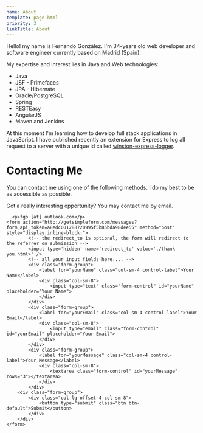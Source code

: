 ```yaml
---
name: About
template: page.html
priority: 3
linkTitle: About
---
```


Hello! my name is Fernando González. I'm 34-years old web developer and software engineer currently based on Madrid (Spain).

My expertise and interest lies in Java and Web technologies:
<div class="columns-3">
  <ul>
    <li>Java </li>
    <li>JSF - Primefaces </li>
    <li>JPA - Hibernate </li>
    <li>Oracle/PostgreSQL </li>
    <li>Spring </li>
    <li>RESTEasy </li>
    <li>AngularJS </li>
    <li>Maven and Jenkins </li>
  </ul>
</div>

At this moment I'm learning how to develop full stack applications in JavaScript. I have published recently an extension for Express to log all request to a server with a unique id called  [winston-express-logger](https://github.com/frnd/winston-express-logger).

# Contacting Me
You can contact me using one of the following methods. I do my best to be as accessible as possible.
<div class="columns-2">
      <p>Got a really interesting opportunity? You may contact me by email.</p>

      <p>fgo [at] outlook.com</p>
    <form action="http://getsimpleform.com/messages?form_api_token=a8edc001288720995f5b85bda98dee55" method="post" style="display:inline-block;">
            <!-- the redirect_to is optional, the form will redirect to the referrer on submission -->
            <input type='hidden' name='redirect_to' value='./thank-you.html>' />
            <!-- all your input fields here.... -->
            <div class="form-group">
                <label for="yourName" class="col-sm-4 control-label">Your Name</label>
                <div class="col-sm-8">
                    <input type="text" class="form-control" id="yourName" placeholder="Your Name">
                </div>
            </div>
            <div class="form-group">
                <label for="yourEmail" class="col-sm-4 control-label">Your Email</label>
                <div class="col-sm-8">
                    <input type="email" class="form-control" id="yourEmail" placeholder="Your Email">
                </div>
            </div>
            <div class="form-group">
                <label for="yourMessage" class="col-sm-4 control-label">Your Message</label>
                <div class="col-sm-8">
                    <textarea class="form-control" id="yourMessage" rows="3"></textarea>
                </div>
            </div>
        <div class="form-group">
            <div class="col-lg-offset-4 col-sm-8">
                <button type="submit" class="btn btn-default">Submit</button>
            </div>
        </div>
    </form>
</div>
